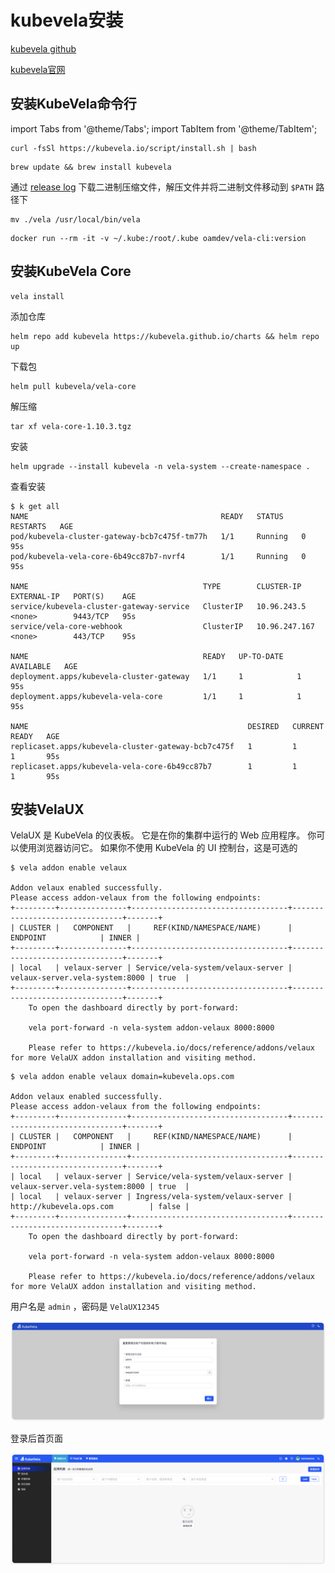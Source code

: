 # kubevela安装

[kubevela github](https://github.com/kubevela/kubevela)

[kubevela官网](https://kubevela.io/)



## 安装KubeVela命令行

import Tabs from '@theme/Tabs';
import TabItem from '@theme/TabItem';

<Tabs>
  <TabItem value="脚本" label="脚本" default>

```shell
curl -fsSl https://kubevela.io/script/install.sh | bash
```

  </TabItem>
  <TabItem value="homebrew" label="homebrew">

```shell
brew update && brew install kubevela
```

</TabItem>
  <TabItem value="二进制" label="二进制">

通过 [release log](https://github.com/kubevela/kubevela/releases) 下载二进制压缩文件，解压文件并将二进制文件移动到 `$PATH` 路径下

```shell
mv ./vela /usr/local/bin/vela
```

  </TabItem>

  <TabItem value="dcoker" label="docker">

```shell
docker run --rm -it -v ~/.kube:/root/.kube oamdev/vela-cli:version
```

  </TabItem>

</Tabs>



## 安装KubeVela Core

<Tabs>
  <TabItem value="default" label="default" default>

```shell
vela install
```

  </TabItem>
  <TabItem value="helm" label="helm">

添加仓库

```shell
helm repo add kubevela https://kubevela.github.io/charts && helm repo up
```



下载包

```shell
helm pull kubevela/vela-core
```

  

解压缩

```
tar xf vela-core-1.10.3.tgz 
```



安装

```shell
helm upgrade --install kubevela -n vela-system --create-namespace .
```

</TabItem>
</Tabs>



查看安装

```shell
$ k get all
NAME                                           READY   STATUS    RESTARTS   AGE
pod/kubevela-cluster-gateway-bcb7c475f-tm77h   1/1     Running   0          95s
pod/kubevela-vela-core-6b49cc87b7-nvrf4        1/1     Running   0          95s

NAME                                       TYPE        CLUSTER-IP      EXTERNAL-IP   PORT(S)    AGE
service/kubevela-cluster-gateway-service   ClusterIP   10.96.243.5     <none>        9443/TCP   95s
service/vela-core-webhook                  ClusterIP   10.96.247.167   <none>        443/TCP    95s

NAME                                       READY   UP-TO-DATE   AVAILABLE   AGE
deployment.apps/kubevela-cluster-gateway   1/1     1            1           95s
deployment.apps/kubevela-vela-core         1/1     1            1           95s

NAME                                                 DESIRED   CURRENT   READY   AGE
replicaset.apps/kubevela-cluster-gateway-bcb7c475f   1         1         1       95s
replicaset.apps/kubevela-vela-core-6b49cc87b7        1         1         1       95s
```





## 安装VelaUX

VelaUX 是 KubeVela 的仪表板。 它是在你的集群中运行的 Web 应用程序。 你可以使用浏览器访问它。 如果你不使用 KubeVela 的 UI 控制台，这是可选的



```shell
$ vela addon enable velaux

Addon velaux enabled successfully.
Please access addon-velaux from the following endpoints:
+---------+---------------+-----------------------------------+--------------------------------+-------+
| CLUSTER |   COMPONENT   |     REF(KIND/NAMESPACE/NAME)      |            ENDPOINT            | INNER |
+---------+---------------+-----------------------------------+--------------------------------+-------+
| local   | velaux-server | Service/vela-system/velaux-server | velaux-server.vela-system:8000 | true  |
+---------+---------------+-----------------------------------+--------------------------------+-------+
    To open the dashboard directly by port-forward:

    vela port-forward -n vela-system addon-velaux 8000:8000

    Please refer to https://kubevela.io/docs/reference/addons/velaux for more VelaUX addon installation and visiting method.
```







```shell
$ vela addon enable velaux domain=kubevela.ops.com

Addon velaux enabled successfully.
Please access addon-velaux from the following endpoints:
+---------+---------------+-----------------------------------+--------------------------------+-------+
| CLUSTER |   COMPONENT   |     REF(KIND/NAMESPACE/NAME)      |            ENDPOINT            | INNER |
+---------+---------------+-----------------------------------+--------------------------------+-------+
| local   | velaux-server | Service/vela-system/velaux-server | velaux-server.vela-system:8000 | true  |
| local   | velaux-server | Ingress/vela-system/velaux-server | http://kubevela.ops.com        | false |
+---------+---------------+-----------------------------------+--------------------------------+-------+
    To open the dashboard directly by port-forward:

    vela port-forward -n vela-system addon-velaux 8000:8000

    Please refer to https://kubevela.io/docs/reference/addons/velaux for more VelaUX addon installation and visiting method.
```





用户名是 `admin` ，密码是 `VelaUX12345`

![iShot_2025-05-29_16.44.29](https://raw.githubusercontent.com/pptfz/picgo-images/master/img/iShot_2025-05-29_16.44.29.png)



登录后首页面

![iShot_2025-05-29_16.45.22](https://raw.githubusercontent.com/pptfz/picgo-images/master/img/iShot_2025-05-29_16.45.22.png)